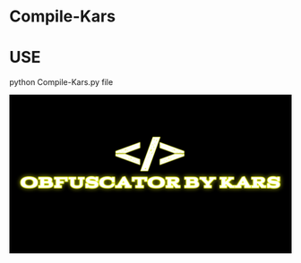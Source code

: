 # Compile-Kars

# USE
python Compile-Kars.py file

![help](https://github.com/KarssKeren/ICON/blob/main/20230503_161058.png)
